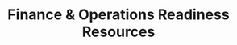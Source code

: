 ---
layout: planlist
title: Finance & Operations Readiness Resources
permalink: /skilling/d365-academy/business-applications/finance-and-operations/
includemethod: all
includeplans:
- finance and operations
---